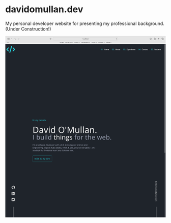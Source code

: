 # davidomullan.dev
My personal developer website for presenting my professional background. (Under Construction!)

![Screenshot of Webpage](images/screenshot-homepage.png)
